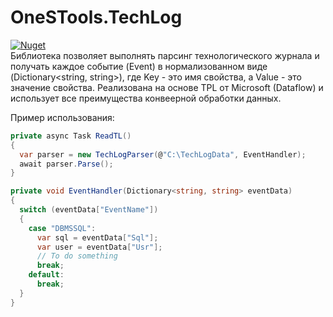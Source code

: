 # OneSTools.TechLog
[![Nuget](https://img.shields.io/nuget/v/OneSTechLog)](https://www.nuget.org/packages/OneSTechLog)<br>
Библиотека позволяет выполнять парсинг технологического журнала и получать каждое событие (Event) в нормализованном виде (Dictionary<string, string>), где Key - это имя свойства, а Value - это значение свойства. Реализована на основе TPL от Microsoft (Dataflow) и использует все преимущества конвеерной обработки данных.

Пример использования:
```csharp
private async Task ReadTL()
{
  var parser = new TechLogParser(@"C:\TechLogData", EventHandler);
  await parser.Parse();
}

private void EventHandler(Dictionary<string, string> eventData)
{
  switch (eventData["EventName"])
  {
    case "DBMSSQL":
      var sql = eventData["Sql"];
      var user = eventData["Usr"];
      // To do something
      break;
    default:
      break;
  }
}
```
